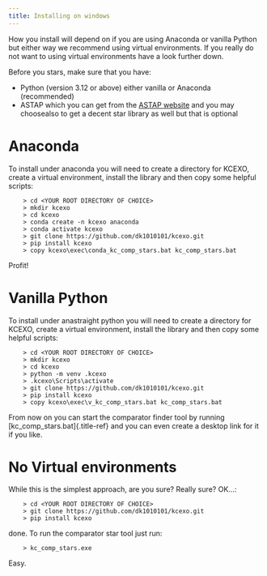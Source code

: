 ```yaml
---
title: Installing on windows
---
```


How you install will depend on if you are using Anaconda or vanilla
Python but either way we recommend using virtual environments. If you
really do not want to using virtual environments have a look further
down.

Before you stars, make sure that you have:

*   Python (version 3.12 or above) either vanilla or Anaconda
    (recommended)
*   ASTAP which you can get from the [ASTAP
    website](https://www.hnsky.org/astap.htm) and you may choosealso
    to get a decent star library as well but that is optional

# Anaconda

To install under anaconda you will need to create a directory for KCEXO,
create a virtual environment, install the library and then copy some
helpful scripts:

~~~
    > cd <YOUR ROOT DIRECTORY OF CHOICE>
    > mkdir kcexo
    > cd kcexo
    > conda create -n kcexo anaconda
    > conda activate kcexo
    > git clone https://github.com/dk1010101/kcexo.git
    > pip install kcexo
    > copy kcexo\exec\conda_kc_comp_stars.bat kc_comp_stars.bat
~~~

Profit!

# Vanilla Python

To install under anastraight python you will need to create a directory
for KCEXO, create a virtual environment, install the library and then
copy some helpful scripts:

~~~
    > cd <YOUR ROOT DIRECTORY OF CHOICE>
    > mkdir kcexo
    > cd kcexo
    > python -m venv .kcexo
    > .kcexo\Scripts\activate
    > git clone https://github.com/dk1010101/kcexo.git
    > pip install kcexo
    > copy kcexo\exec\v_kc_comp_stars.bat kc_comp_stars.bat
~~~

From now on you can start the comparator finder tool by running
[kc_comp_stars.bat]{.title-ref} and you can even create a desktop link
for it if you like.

# No Virtual environments

While this is the simplest approach, are you sure? Really sure? OK\...:

~~~
    > cd <YOUR ROOT DIRECTORY OF CHOICE>
    > git clone https://github.com/dk1010101/kcexo.git
    > pip install kcexo
~~~

done. To run the comparator star tool just run:

~~~
    > kc_comp_stars.exe
~~~

Easy.
